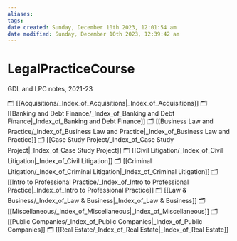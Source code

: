 ```yaml
---
aliases: 
tags: 
date created: Sunday, December 10th 2023, 12:01:54 am
date modified: Sunday, December 10th 2023, 12:39:42 am
---
```


# LegalPracticeCourse

GDL and LPC notes, 2021-23

🗂️ [[Acquisitions/_Index_of_Acquisitions|_Index_of_Acquisitions]]
🗂️ [[Banking and Debt Finance/_Index_of_Banking and Debt Finance|_Index_of_Banking and Debt Finance]]
🗂️ [[Business Law and Practice/_Index_of_Business Law and Practice|_Index_of_Business Law and Practice]]
🗂️ [[Case Study Project/_Index_of_Case Study Project|_Index_of_Case Study Project]]
🗂️ [[Civil Litigation/_Index_of_Civil Litigation|_Index_of_Civil Litigation]]
🗂️ [[Criminal Litigation/_Index_of_Criminal Litigation|_Index_of_Criminal Litigation]]
🗂️ [[Intro to Professional Practice/_Index_of_Intro to Professional Practice|_Index_of_Intro to Professional Practice]]
🗂️ [[Law & Business/_Index_of_Law & Business|_Index_of_Law & Business]]
🗂️ [[Miscellaneous/_Index_of_Miscellaneous|_Index_of_Miscellaneous]]
🗂️ [[Public Companies/_Index_of_Public Companies|_Index_of_Public Companies]]
🗂️ [[Real Estate/_Index_of_Real Estate|_Index_of_Real Estate]]
